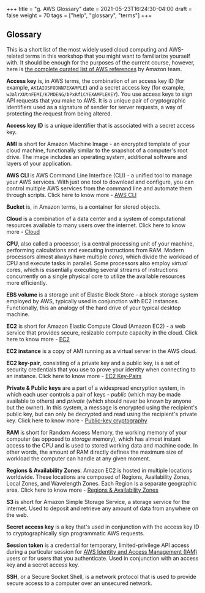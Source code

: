 +++
title = "g. AWS Glossary"
date = 2021-05-23T16:24:30-04:00
draft = false 
weight = 70
tags = ["help", "glossary", "terms"]
+++

## Glossary

This is a short list of the most widely used cloud computing and AWS-related terms in this workshop that you might want to familiarize yourself with. It should be enough for the purposes of the current course, however, here is [the complete curated list of AWS references](https://docs.aws.amazon.com/general/latest/gr/glos-chap.html) by Amazon team.

**Access key** is, in AWS terms, the combination of an access key ID (for example, `AKIAIOSFODNN7EXAMPLE`) and a secret access key (for example, `wJalrXUtnFEMI/K7MDENG/bPxRfiCYEXAMPLEKEY`). You use access keys to sign API requests that you make to AWS. It is a unique pair of cryptographic identifiers used as a signature of sender for server requests, a way of protecting the request from being altered.

**Access key ID** is a unique identifier that is associated with a secret access key.

**AMI** is short for Amazon Machine Image - an encrypted template of your cloud machine, functionally similar to the snapshot of a computer's root drive. The image includes an operating system, additional software and layers of your application.

**AWS CLI** is AWS Command Line Interface (CLI) - a unified tool to manage your AWS services. With just one tool to download and configure, you can control multiple AWS services from the command line and automate them through scripts. Click here to know more - [AWS CLI](https://aws.amazon.com/cli/)

**Bucket** is, in Amazon terms, is a container for stored objects.

**Cloud** is a combination of a data center and a system of computational resources available to many users over the internet. Click here to know more - [Cloud](https://en.wikipedia.org/wiki/Cloud_computing)

**CPU**, also called a processor, is a central processing unit of your machine, performing calculations and executing instructions from RAM. Modern processors almost always have multiple _cores_, which divide the workload of CPU and execute tasks in parallel. Some processors also employ _virtual_ cores, which is essentially executing several streams of instructions concurrently on a single physical core to utilize the available resources more efficiently.

**EBS volume** is a storage unit of Elastic Block Store - a block storage system employed by AWS, typically used in conjunction with EC2 instances. Functionally, this an analogy of the hard drive of your typical desktop machine.

**EC2** is short for Amazon Elastic Compute Cloud (Amazon EC2) - a web service that provides secure, resizable compute capacity in the cloud. Click here to know more - [EC2](https://aws.amazon.com/ec2/?ec2-whats-new.sort-by=item.additionalFields.postDateTime&ec2-whats-new.sort-order=desc)

**EC2 instance** is a copy of AMI running as a virtual server in the AWS cloud.

**EC2 key-pair**, consisting of a private key and a public key, is a set of security credentials that you use to prove your identity when connecting to an instance. Click here to know more - [EC2 Key-Pairs](https://docs.aws.amazon.com/AWSEC2/latest/UserGuide/ec2-key-pairs.html)

**Private & Public keys** are a part of a widespread encryption system, in which each user controls a pair of keys - _public_ (which may be made available to others) and _private_ (which should never be known by anyone but the owner). In this system, a message is encrypted using the recipient's public key, but can only be decrypted and read using the recipient's private key. Click here to know more - [Public-key cryptography](https://en.wikipedia.org/wiki/Public-key_cryptography)

**RAM** is short for Random Access Memory, the working memory of your computer (as opposed to _storage_ memory), which has almost instant access to the CPU and is used to stored working data and machine code. In other words, the amount of RAM directly defines the maximum size of workload the computer can handle at any given moment.

**Regions & Availability Zones**: Amazon EC2 is hosted in multiple locations worldwide. These locations are composed of Regions, Availability Zones, Local Zones, and Wavelength Zones. Each Region is a separate geographic area. Click here to know more - [Regions & Availability Zones](https://docs.aws.amazon.com/AWSEC2/latest/UserGuide/using-regions-availability-zones.html)

**S3** is short for Amazon Simple Storage Service, a storage service for the internet. Used to deposit and retrieve any amount of data from anywhere on the web.

**Secret access key** is a key that's used in conjunction with the access key ID to cryptographically sign programmatic AWS requests.

**Session token** is a credential for temporary, limited-privilege API access during a particular session for [AWS Identity and Access Management (IAM)](https://docs.aws.amazon.com/general/latest/gr/glos-chap.html#IAM) users or for users that you authenticate. Used in conjunction with an access key and a secret access key.

**SSH**, or a Secure Socket Shell, is a network protocol that is used to provide secure access to a computer over an unsecured network.


